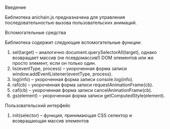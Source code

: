 Введение

Библиотека anichain.js предназначена для управления последовательностью вызова пользовательских анимаций.


Вспомогательные средства

Библиотека содержит следующие вспомогательные функции:

1.	sel(target) – аналогично document.querySelectorAll(target), 
однако возвращает массив (не псевдомассив!) DOM элементов или же просто элемент, если он только один.
2.	lis(eventType, process) – укороченная форма записи window.addEventListener(eventType, process).
3.	log(info) – укороченная форма записи console.log(info).
4.	raf(cb) – укороченная форма записи requestAnimationFrame(cb).
5.	caf(cb) – укороченная форма записи cancelAnimationFrame(cb).
6.	gs(element) – укороченная форма записи getComputedStyle(element).


Пользовательский интерфейс

1.	init(selector) – функция, принимающая CSS селектор и возвращающая массив элементов
